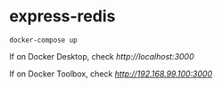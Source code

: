 # express-redis

```
docker-compose up
```

If on Docker Desktop, check _http://localhost:3000_

If on Docker Toolbox, check _http://192.168.99.100:3000_
